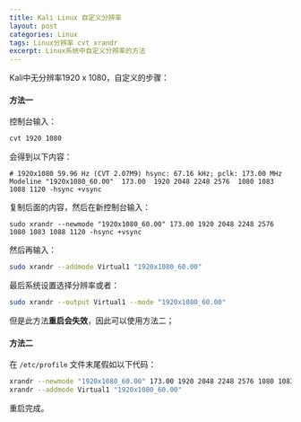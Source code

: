 ```yaml
---
title: Kali Linux 自定义分辨率
layout: post
categories: Linux
tags: Linux分辨率 cvt xrandr
excerpt: Linux系统中自定义分辨率的方法
---
```

Kali中无分辨率1920 x 1080，自定义的步骤：

#### 方法一

控制台输入：
```sh
cvt 1920 1080
```

会得到以下内容：
```
# 1920x1080 59.96 Hz (CVT 2.07M9) hsync: 67.16 kHz; pclk: 173.00 MHz
Modeline "1920x1080_60.00"  173.00  1920 2048 2248 2576  1080 1083 1088 1120 -hsync +vsync
```

复制后面的内容，然后在新控制台输入：
```
sudo xrandr --newmode "1920x1080_60.00" 173.00 1920 2048 2248 2576 1080 1083 1088 1120 -hsync +vsync
```

然后再输入：
```sh
sudo xrandr --addmode Virtual1 "1920x1080_60.00" 
```

最后系统设置选择分辨率或者：
```sh
sudo xrandr --output Virtual1 --mode "1920x1080_60.00"
```

但是此方法**重启会失效**，因此可以使用方法二；

#### 方法二

在 `/etc/profile` 文件末尾假如以下代码：
```sh
xrandr --newmode "1920x1080_60.00" 173.00 1920 2048 2248 2576 1080 1083 1088 1120 -hsync +vsync
xrandr --addmode Virtual1 "1920x1080_60.00"
```

重启完成。